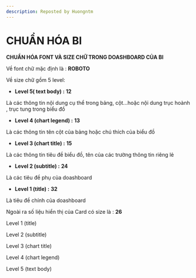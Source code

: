 ```yaml
---
description: Reposted by Huongntm
---
```


# CHUẨN HÓA BI

**CHUẨN HÓA FONT VÀ SIZE CHỮ TRONG DOASHBOARD CỦA BI**

Về font chữ mặc định là : **ROBOTO**

Về size chữ gồm 5 level:

* **Level 5( text body) :** **12**

Là các thông tin nội dung cụ thể trong bảng, cột...hoặc nội dung trục hoành , trục tung  trong biểu đồ&#x20;

* **Level 4 (chart legend) :** **13**

Là các thông tin tên cột của bảng hoặc chú thích của biểu đồ&#x20;

* **Level 3 (chart title) :** **15**

Là các thông tin tiêu đề biểu đồ, tên của các trường thông tin riêng lẻ

* **Level 2 (subtitle) :** **24**

Là các tiêu đề phụ của doashboard

* **Level 1 (title) :** **32**

Là tiêu đề chính của doashboard

Ngoài ra số liệu hiển thị của Card có size là : **26**

Level 1 (title)

Level 2 (subtitle)

Level 3 (chart title)

Level 4 (chart legend)

Level 5 (text body)

&#x20;


